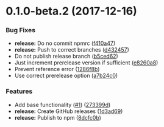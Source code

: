 <a name="0.1.0-beta.2"></a>
# 0.1.0-beta.2 (2017-12-16)


### Bug Fixes

* **release:** Do no commit npmrc ([f410a47](https://github.com/ls-age/bump-version/commits/f410a47))
* **release:** Push to correct branches ([d432457](https://github.com/ls-age/bump-version/commits/d432457))
* Do not publish release branch ([b5ced62](https://github.com/ls-age/bump-version/commits/b5ced62))
* Just increment prerelease version if sufficient ([e8260a8](https://github.com/ls-age/bump-version/commits/e8260a8))
* Prevent reference error ([1286f8b](https://github.com/ls-age/bump-version/commits/1286f8b))
* Use correct prerelease option ([a7b24c0](https://github.com/ls-age/bump-version/commits/a7b24c0))


### Features

* Add base functionality ([#1](https://github.com/ls-age/bump-version/issues/1)) ([273399d](https://github.com/ls-age/bump-version/commits/273399d))
* **release:** Create GitHub releases ([1d3ad69](https://github.com/ls-age/bump-version/commits/1d3ad69))
* **release:** Publish to npm ([8dcfc0b](https://github.com/ls-age/bump-version/commits/8dcfc0b))



